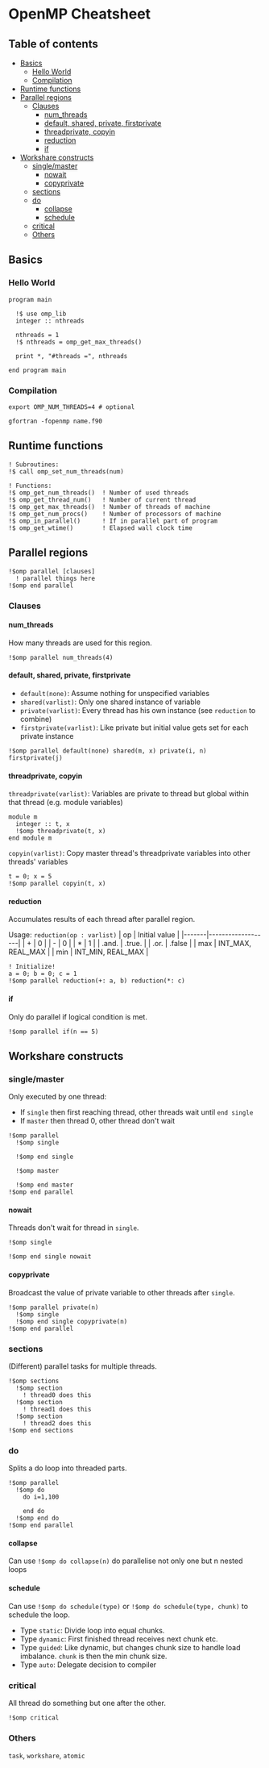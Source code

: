 # OpenMP Cheatsheet

## Table of contents
 * [Basics](#basics)
   + [Hello World](#hello-world)
   + [Compilation](#compilation)
 * [Runtime functions](#runtime-functions)
 * [Parallel regions](#parallel-regions)
   + [Clauses](#clauses)
     - [num_threads](#num_threadsnum)
     - [default, shared, private, firstprivate](#default-shared-private-firstprivate)
     - [threadprivate, copyin](#threadprivate-copyin)
     - [reduction](#reduction)
     - [if](#if)
 * [Workshare constructs](#workshare-constructs)
   + [single/master](#singlemaster)
     - [nowait](#nowait)
     - [copyprivate](#copyprivate)
   + [sections](#sections)
   + [do](#do)
     - [collapse](#collapse)
     - [schedule](#schedule)
   + [critical](#critical)
   + [Others](#others)

## Basics

### Hello World
```{fortran}
program main

  !$ use omp_lib
  integer :: nthreads

  nthreads = 1
  !$ nthreads = omp_get_max_threads()

  print *, "#threads =", nthreads

end program main
```

### Compilation
```
export OMP_NUM_THREADS=4 # optional

gfortran -fopenmp name.f90
```

## Runtime functions
```{fortran}
! Subroutines:
!$ call omp_set_num_threads(num)

! Functions:
!$ omp_get_num_threads()  ! Number of used threads
!$ omp_get_thread_num()   ! Number of current thread
!$ omp_get_max_threads()  ! Number of threads of machine
!$ omp_get_num_procs()    ! Number of processors of machine
!$ omp_in_parallel()      ! If in parallel part of program
!$ omp_get_wtime()        ! Elapsed wall clock time
```

## Parallel regions
```{fortran}
!$omp parallel [clauses]
  ! parallel things here
!$omp end parallel
```

### Clauses

#### num_threads
How many threads are used for this region.

```{fortran}
!$omp parallel num_threads(4)
```

#### default, shared, private, firstprivate

 * `default(none)`: Assume nothing for unspecified variables
 * `shared(varlist)`: Only one shared instance of variable
 * `private(varlist)`: Every thread has his own instance (see `reduction` to combine)
 * `firstprivate(varlist)`: Like private but initial value gets set for each private instance

```{fortran}
!$omp parallel default(none) shared(m, x) private(i, n) firstprivate(j)
```

#### threadprivate, copyin
`threadprivate(varlist)`: Variables are private to thread but global within that thread (e.g. module variables)
```{fortran}
module m
  integer :: t, x
  !$omp threadprivate(t, x)
end module m
```

`copyin(varlist)`: Copy master thread's threadprivate variables into other threads' variables
```{fortran}
t = 0; x = 5
!$omp parallel copyin(t, x)
```

#### reduction
Accumulates results of each thread after parallel region.

Usage: `reduction(op : varlist)`
| op    | Initial value     |
|-------|-------------------|
| +     | 0                 |
| -     | 0                 |
| *     | 1                 |
| .and. | .true.            |
| .or.  | .false            |
| max   | INT_MAX, REAL_MAX |
| min   | INT_MIN, REAL_MAX |

```{fortran}
! Initialize!
a = 0; b = 0; c = 1
!$omp parallel reduction(+: a, b) reduction(*: c)
```

#### if
Only do parallel if logical condition is met.

```{fortran}
!$omp parallel if(n == 5)
```

## Workshare constructs

### single/master
Only executed by one thread:
 * If `single` then first reaching thread, other threads wait until `end single`
 * If `master` then thread 0, other thread don't wait

```{fortran}
!$omp parallel
  !$omp single

  !$omp end single

  !$omp master

  !$omp end master
!$omp end parallel
```

#### nowait
Threads don't wait for thread in `single`.
```{fortran}
!$omp single

!$omp end single nowait
```

#### copyprivate
Broadcast the value of private variable to other threads after `single`.
```{fortran}
!$omp parallel private(n)
  !$omp single
  !$omp end single copyprivate(n)
!$omp end parallel
```

### sections
(Different) parallel tasks for multiple threads.
```{fortran}
!$omp sections
  !$omp section
    ! thread0 does this
  !$omp section
    ! thread1 does this
  !$omp section
    ! thread2 does this
!$omp end sections
```

### do
Splits a do loop into threaded parts.
```{fortran}
!$omp parallel
  !$omp do
    do i=1,100

    end do
  !$omp end do
!$omp end parallel
```

#### collapse
Can use `!$omp do collapse(n)` do parallelise not only one but n nested loops

#### schedule
Can use `!$omp do schedule(type)` or `!$omp do schedule(type, chunk)` to schedule the loop.
 * Type `static`: Divide loop into equal chunks.
 * Type `dynamic`: First finished thread receives next chunk etc.
 * Type `guided`: Like dynamic, but changes chunk size to handle load imbalance. `chunk` is then the min chunk size.
 * Type `auto`: Delegate decision to compiler

### critical
All thread do something but one after the other.
```{fortran}
!$omp critical
```

### Others
`task`, `workshare`, `atomic`
